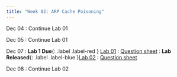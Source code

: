 ```yaml
---
title: "Week 02: ARP Cache Poisoning"
---
```


Dec 04
: Continue Lab 01

Dec 05
: Continue Lab 01

Dec 07
: **Lab 1 Due**{: .label .label-red } [Lab 01]({{site.baseurl}}/docs/labs/lab1)
  :  [Question sheet]({{site.baseurl}}/assets/labs/lab1.pdf)
: **Lab Released**{: .label .label-blue }[Lab 02]({{site.baseurl}}/docs/labs/lab2)
  :  [Question sheet]({{site.baseurl}}/assets/labs/lab2.pdf)


Dec 08
: Continue Lab 02
